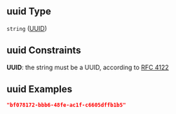 ## uuid Type

`string` ([UUID](iea43_wra_data_model-properties-measurement-location-measurement-location-properties-mast-properties-properties-mast-section-geometry-mast-section-geometry-properties-uuid.md))

## uuid Constraints

**UUID**: the string must be a UUID, according to [RFC 4122](https://tools.ietf.org/html/rfc4122 "check the specification")

## uuid Examples

```json
"bf078172-bbb6-48fe-ac1f-c6605dffb1b5"
```
